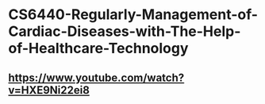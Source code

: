 # CS6440-Regularly-Management-of-Cardiac-Diseases-with-The-Help-of-Healthcare-Technology
## https://www.youtube.com/watch?v=HXE9Ni22ei8
